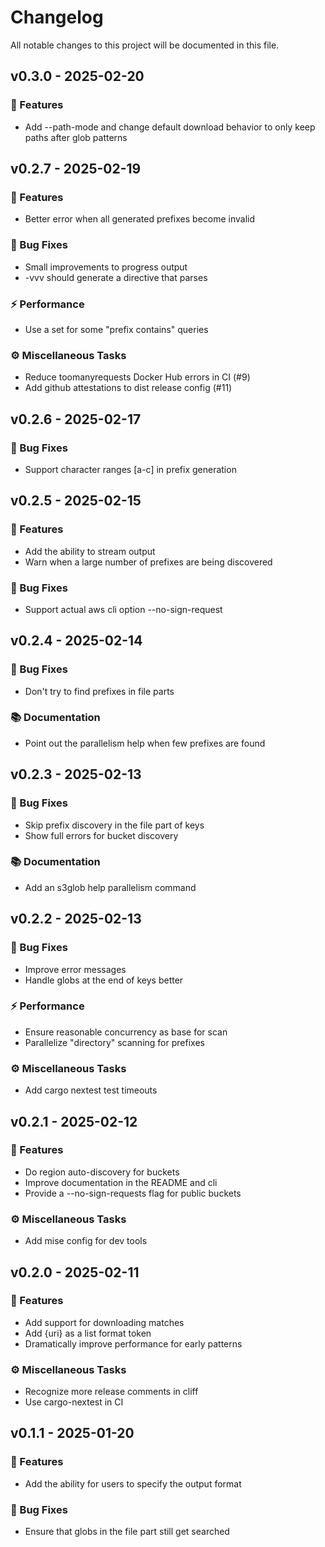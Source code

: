 # Changelog

All notable changes to this project will be documented in this file.

## v0.3.0 - 2025-02-20

### 🚀 Features

- Add --path-mode and change default download behavior to only keep paths after glob patterns

## v0.2.7 - 2025-02-19

### 🚀 Features

- Better error when all generated prefixes become invalid

### 🐛 Bug Fixes

- Small improvements to progress output
- -vvv should generate a directive that parses

### ⚡ Performance

- Use a set for some "prefix contains" queries

### ⚙️ Miscellaneous Tasks

- Reduce toomanyrequests Docker Hub errors in CI (#9)
- Add github attestations to dist release config (#11)

## v0.2.6 - 2025-02-17

### 🐛 Bug Fixes

- Support character ranges [a-c] in prefix generation

## v0.2.5 - 2025-02-15

### 🚀 Features

- Add the ability to stream output
- Warn when a large number of prefixes are being discovered

### 🐛 Bug Fixes

- Support actual aws cli option --no-sign-request

## v0.2.4 - 2025-02-14

### 🐛 Bug Fixes

- Don't try to find prefixes in file parts

### 📚 Documentation

- Point out the parallelism help when few prefixes are found

## v0.2.3 - 2025-02-13

### 🐛 Bug Fixes

- Skip prefix discovery in the file part of keys
- Show full errors for bucket discovery

### 📚 Documentation

- Add an s3glob help parallelism command

## v0.2.2 - 2025-02-13

### 🐛 Bug Fixes

- Improve error messages
- Handle globs at the end of keys better

### ⚡ Performance

- Ensure reasonable concurrency as base for scan
- Parallelize "directory" scanning for prefixes

### ⚙️ Miscellaneous Tasks

- Add cargo nextest test timeouts

## v0.2.1 - 2025-02-12

### 🚀 Features

- Do region auto-discovery for buckets
- Improve documentation in the README and cli
- Provide a --no-sign-requests flag for public buckets

### ⚙️ Miscellaneous Tasks

- Add mise config for dev tools

## v0.2.0 - 2025-02-11

### 🚀 Features

- Add support for downloading matches
- Add {uri} as a list format token
- Dramatically improve performance for early patterns

### ⚙️ Miscellaneous Tasks

- Recognize more release comments in cliff
- Use cargo-nextest in CI

## v0.1.1 - 2025-01-20

### 🚀 Features

- Add the ability for users to specify the output format

### 🐛 Bug Fixes

- Ensure that globs in the file part still get searched

<!-- generated by git-cliff -->
